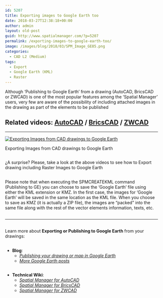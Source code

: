 ```yaml
---
id: 5207
title: Exporting images to Google Earth too
date: 2018-03-27T12:38:18+00:00
author: admin
layout: old-post
guid: http://www.spatialmanager.com/?p=5207
permalink: /exporting-images-to-google-earth-too/
image: /images/blog/2018/03/SPM_Image_GE85.png
categories:
  - CAD L2 (Medium)
tags:
  - Export
  - Google Earth (KML)
  - Raster
---
```

<p>
  Although &#8216;Publishing to Google Earth&#8217; from a drawing (AutoCAD, BricsCAD or ZWCAD) is one of the most popular features among the &#8216;Spatial Manager&#8217; users, very few are aware of the possibility of including attached images in the drawing as part of the elements to be published
</p>

<p>
  <!--more-->
</p>

<h2>
  Related videos: <span><a href="https://youtu.be/Tq88qXkIhZk?rel=0" target="_blank" rel="nofollow"><span>AutoCAD</span></a> </span>/ <span><a href="https://youtu.be/PJPCsTODC3A?rel=0" target="_blank" rel="nofollow"><span>BricsCAD</span></a> </span>/ <span><a href="https://youtu.be/GUrf1TUUSbQ?rel=0" target="_blank" rel="nofollow"><span>ZWCAD</span></a></span>
</h2>

* * *

<div>
  <a href="/images/blog/2018/03/SPM_Exporting_Images_GE.png" target="_blank" rel="nofollow"><img src="/images/blog/2018/03/SPM_Exporting_Images_GE-1024x576.png" alt="Exporting Images from CAD drawings to Google Earth" width="625" height="352" srcset="/images/blog/2018/03/SPM_Exporting_Images_GE-1024x576.png 1024w, /images/blog/2018/03/SPM_Exporting_Images_GE-300x169.png 300w, /images/blog/2018/03/SPM_Exporting_Images_GE-768x432.png 768w, /images/blog/2018/03/SPM_Exporting_Images_GE-624x351.png 624w, /images/blog/2018/03/SPM_Exporting_Images_GE.png 1280w" sizes="(max-width: 625px) 100vw, 625px" /></a>
  
  <p>
    Exporting Images from CAD drawings to Google Earth
  </p>
</div>

<h2>
</h2>

<p>
  ¿A surprise? Please, take a look at the above videos to see how to Export drawing including Raster Images to Google Earth
</p>

<h2>
</h2>

<p>
  Please note that when executing the SPMCREATEKML command (Publishing to GE) you can choose to save the &#8216;Google Earth&#8217; file using either the KML extension or KMZ. In the first case, the images for &#8216;Google Earth&#8217; will be saved in the same location as the KML file. When you choose to save as KMZ (it is actually a ZIP file), the images are &#8220;packed&#8221; into the same file along with the rest of the vector elements information, texts, etc.
</p>

<h2>
</h2>

* * *

<h2>
</h2>

<p>
  Learn more about <strong>Exporting or Publishing to Google Earth</strong> from your drawings:
</p>

## 

  * **Blog**: 
      * <a href="http://www.spatialmanager.com/publishing-your-drawing-or-map-in-google-earth-one-click/" target="_blank" rel="nofollow"><span><em><span>Publishing your drawing or map in Google Earth</span></em></span></a>
      * _<span><span><a href="http://www.spatialmanager.com/tag/kml/" target="_blank" rel="nofollow">More Google Earth posts</a></span></span>_

## 

  * **Technical Wiki**: 
      * _<span><a href="http://wiki.spatialmanager.com/index.php/Spatial_Manager%E2%84%A2_for_AutoCAD_-_FAQs:_Export_(%22Professional%22_edition_only)#Can_I_quickly_Export_the_current_drawing_status_.28Publish.29_to_Google_Earth_.28.22Standard.22_and_.22Professional.22_editions.29" target="_blank" rel="nofollow">Spatial Manager for AutoCAD</a></span>_
      * _<span><a href="http://wiki.spatialmanager.com/index.php/Spatial_Manager%E2%84%A2_for_BricsCAD_-_FAQs:_Export_(%22Professional%22_edition_only)#Can_I_quickly_Export_the_current_drawing_status_.28Publish.29_to_Google_Earth_.28.22Standard.22_and_.22Professional.22_editions.29" target="_blank" rel="nofollow">Spatial Manager for BricsCAD</a></span>_
      * _<span><a href="http://wiki.spatialmanager.com/index.php/Spatial_Manager%E2%84%A2_for_ZWCAD_-_FAQs:_Export_(%22Professional%22_edition_only)#Can_I_quickly_Export_the_current_drawing_status_.28Publish.29_to_Google_Earth_.28.22Standard.22_and_.22Professional.22_editions.29" target="_blank" rel="nofollow">Spatial Manager for ZWCAD</a></span>_<span><br /> </span>